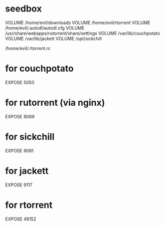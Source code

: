 # seedbox

VOLUME /home/evil/downloads
VOLUME /home/evil/rtorrent
VOLUME /home/evil/.autodl/autodl.cfg
VOLUME /usr/share/webapps/rutorrent/share/settings
VOLUME /var/lib/couchpotato
VOLUME /var/lib/jackett
VOLUME /opt/sickchill

/home/evil/.rtorrent.rc

# for couchpotato
EXPOSE 5050
# for rutorrent (via nginx)
EXPOSE 8069
# for sickchill
EXPOSE 8081
# for jackett
EXPOSE 9117
# for rtorrent
EXPOSE 49152

